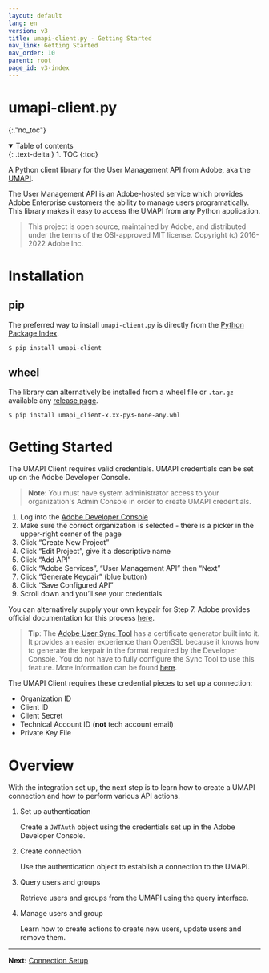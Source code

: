 ```yaml
---
layout: default
lang: en
version: v3
title: umapi-client.py - Getting Started
nav_link: Getting Started
nav_order: 10
parent: root
page_id: v3-index
---
```


# umapi-client.py
{:."no_toc"}

<details open markdown="block">
  <summary>
    Table of contents
  </summary>
  {: .text-delta }
1. TOC
{:toc}
</details>

A Python client library for the User Management API from Adobe, aka the
[UMAPI](https://www.adobe.io/products/usermanagement/docs/gettingstarted.html).

The User Management API is an Adobe-hosted service which provides Adobe Enterprise
customers the ability to manage users programatically.  This library makes it easy
to access the UMAPI from any Python application.

> This project is open source, maintained by Adobe, and distributed under the terms
> of the OSI-approved MIT license.  Copyright (c) 2016-2022 Adobe Inc.

# Installation

## pip

The preferred way to install `umapi-client.py` is directly from the
[Python Package Index](https://pypi.org/project/umapi-client/).

```
$ pip install umapi-client
```

## wheel

The library can alternatively be installed from a wheel file or `.tar.gz` available
any [release page](https://github.com/adobe-apiplatform/umapi-client.py/releases/latest).

```
$ pip install umapi_client-x.xx-py3-none-any.whl 
```

# Getting Started

The UMAPI Client requires valid credentials. UMAPI credentials can be set up on the
Adobe Developer Console.

> **Note**: You must have system administrator access to your organization's Admin Console in
> order to create UMAPI credentials.

1. Log into the [Adobe Developer Console](https://developer.adobe.com/console)
2. Make sure the correct organization is selected - there is a picker in the upper-right corner of the page
3. Click “Create New Project”
4. Click “Edit Project”, give it a descriptive name
5. Click “Add API”
6. Click “Adobe Services”, “User Management API” then “Next”
7. Click “Generate Keypair” (blue button)
8. Click “Save Configured API”
9. Scroll down and you’ll see your credentials

You can alternatively supply your own keypair for Step 7. Adobe provides official documentation for this
process [here](https://developer.adobe.com/developer-console/docs/guides/authentication/JWT/JWTCertificate/).

> **Tip**: The [Adobe User Sync Tool](https://github.com/adobe-apiplatform/user-sync.py/) has a certificate
> generator built into it. It provides an easier experience than OpenSSL because it knows how to generate
> the keypair in the format required by the Developer Console. You do not have to fully configure the Sync Tool
> to use this feature. More information can be found
> [here](https://adobe-apiplatform.github.io/user-sync.py/en/user-manual/additional_tools.html#certificate-generation).

The UMAPI Client requires these credential pieces to set up a connection:

* Organization ID
* Client ID
* Client Secret
* Technical Account ID (**not** tech account email)
* Private Key File

# Overview

With the integration set up, the next step is to learn how to create a UMAPI connection and how
to perform various API actions.

1. Set up authentication

   Create a `JWTAuth` object using the credentials set up in the Adobe Developer Console.

2. Create connection

   Use the authentication object to establish a connection to the UMAPI.

3. Query users and groups

   Retrieve users and groups from the UMAPI using the query interface.

4. Manage users and group

   Learn how to create actions to create new users, update users and remove them.

---

**Next:** [Connection Setup](connecting.md)
